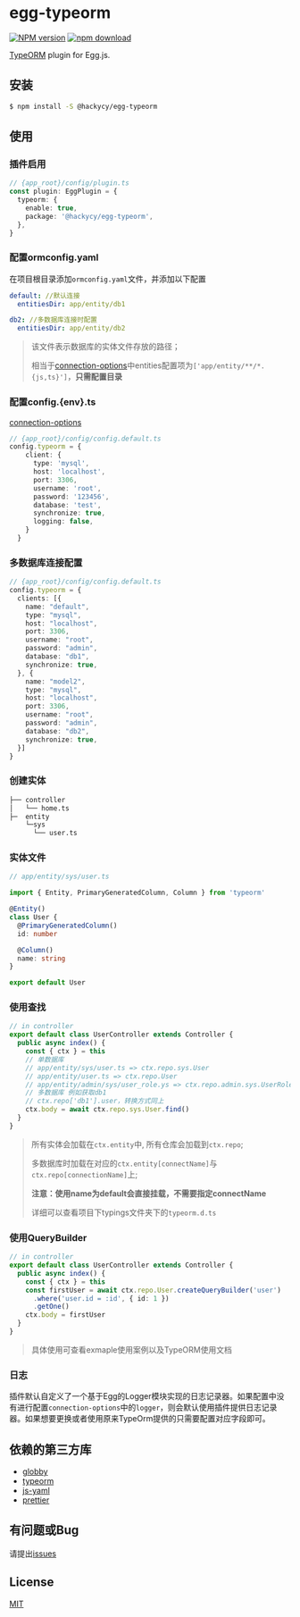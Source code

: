 # egg-typeorm

[![NPM version][npm-image]][npm-url]
[![npm download][download-image]][download-url]

[npm-image]: https://img.shields.io/npm/v/@hackycy/egg-typeorm.svg?style=flat-square
[npm-url]: https://npmjs.org/package/@hackycy/egg-typeorm
[download-image]: https://img.shields.io/npm/dm/@hackycy/egg-typeorm.svg?style=flat-square
[download-url]: https://npmjs.org/package/@hackycy/egg-typeorm

[TypeORM](https://typeorm.io/#/) plugin for Egg.js.

## 安装

```bash
$ npm install -S @hackycy/egg-typeorm
```

## 使用

### 插件启用

```ts
// {app_root}/config/plugin.ts
const plugin: EggPlugin = {
  typeorm: {
    enable: true,
    package: '@hackycy/egg-typeorm',
  },
}
```

### 配置ormconfig.yaml

在项目根目录添加`ormconfig.yaml`文件，并添加以下配置

``` yaml
default: //默认连接
  entitiesDir: app/entity/db1

db2: //多数据库连接时配置
  entitiesDir: app/entity/db2
```

>  该文件表示数据库的实体文件存放的路径；
>
> 相当于[connection-options](https://typeorm.io/#/connection-options)中entities配置项为`['app/entity/**/*.{js,ts}']`，**只需配置目录**

### 配置config.{env}.ts

[connection-options](https://typeorm.io/#/connection-options)

```ts
// {app_root}/config/config.default.ts
config.typeorm = {
    client: {
      type: 'mysql',
      host: 'localhost',
      port: 3306,
      username: 'root',
      password: '123456',
      database: 'test',
      synchronize: true,
      logging: false,
    }
  }
```

### 多数据库连接配置

```ts
// {app_root}/config/config.default.ts
config.typeorm = {
  clients: [{
    name: "default",
    type: "mysql",
    host: "localhost",
    port: 3306,
    username: "root",
    password: "admin",
    database: "db1",
    synchronize: true,
  }, {
    name: "model2",
    type: "mysql",
    host: "localhost",
    port: 3306,
    username: "root",
    password: "admin",
    database: "db2",
    synchronize: true,
  }]
}
```

### 创建实体

```bash
├── controller
│   └── home.ts
├─  entity
    └─sys
      └── user.ts
```

### 实体文件

```ts
// app/entity/sys/user.ts

import { Entity, PrimaryGeneratedColumn, Column } from 'typeorm'

@Entity()
class User {
  @PrimaryGeneratedColumn()
  id: number

  @Column()
  name: string
}

export default User
```

### 使用查找

```ts
// in controller
export default class UserController extends Controller {
  public async index() {
    const { ctx } = this
    // 单数据库
    // app/entity/sys/user.ts => ctx.repo.sys.User
    // app/entity/user.ts => ctx.repo.User
    // app/entity/admin/sys/user_role.ys => ctx.repo.admin.sys.UserRole
    // 多数据库 例如获取db1
    // ctx.repo['db1'].user，转换方式同上
    ctx.body = await ctx.repo.sys.User.find()
  }
}
```

> 所有实体会加载在`ctx.entity`中, 所有仓库会加载到`ctx.repo`; 
>
> 多数据库时加载在对应的`ctx.entity[connectName]`与`ctx.repo[connectionName]`上; 
>
> **注意：使用name为default会直接挂载，不需要指定connectName**
>
> 详细可以查看项目下typings文件夹下的`typeorm.d.ts`

### 使用QueryBuilder

```ts
// in controller
export default class UserController extends Controller {
  public async index() {
    const { ctx } = this
    const firstUser = await ctx.repo.User.createQueryBuilder('user')
      .where('user.id = :id', { id: 1 })
      .getOne()
    ctx.body = firstUser
  }
}
```

> 具体使用可查看exmaple使用案例以及TypeORM使用文档

### 日志

插件默认自定义了一个基于Egg的Logger模块实现的日志记录器。如果配置中没有进行配置`connection-options`中的`logger`，则会默认使用插件提供日志记录器。如果想要更换或者使用原来TypeOrm提供的只需要配置对应字段即可。

## 依赖的第三方库

- [globby](https://www.npmjs.com/package/globby)
- [typeorm](https://typeorm.io/#/)
- [js-yaml](https://www.npmjs.com/package/js-yaml)
- [prettier](https://github.com/prettier/prettier)

## 有问题或Bug

请提出[issues](https://github.com/hackycy/egg-typeorm/issues)

## License

[MIT](LICENSE)
